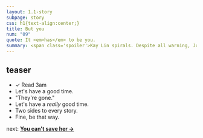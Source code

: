 ```yaml
---
layout: 1.1-story
subpage: story
css: h1{text-align:center;}
title: But you
num: "09"
quote: It <em>has</em> to be you.
summary: <span class='spoiler'>Kay Lin spirals. Despite all warning, Joce can’t let her go down alone.</span>
---
```

## teaser
- <span class="spoiler">&#10003; Read 3am</span>
- <span class="spoiler">Let's have a good time.</span>
- "They're gone."
- <span class="spoiler">Let's have a *really* good time.</span> <!--Not.-->
- <span class="spoiler">Two sides to every story.</span>
- Fine, be that way. <!--cave-in-->

<p class="next">next: <b><a href="{%include url.html%}/story/10">You can't save her →</a></b></p>